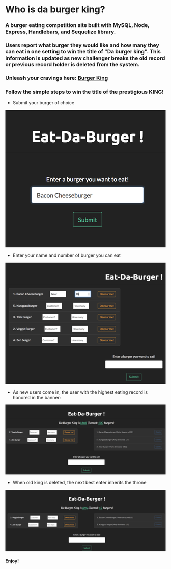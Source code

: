 # Who is da burger king?

### A burger eating competition site built with MySQL, Node, Express, Handlebars, and Sequelize library.

###  Users report what burger they would like and how many they can eat in one setting to win the title of "Da burger king". This information is updated as new challenger breaks the old record or previous record holder is deleted from the system.

### Unleash your cravings here: [Burger King](https://mighty-fortress-87600.herokuapp.com/index)

### Follow the simple steps to win the title of the prestigious KING!

* Submit your burger of choice

<img src="./public/assets/images/1.png" alt="submitBurger" width="600"/>

* Enter your name and number of burger you can eat

<img src="./public/assets/images/2.png" alt="[addBurger" width="600"/>

* As new users come in, the user with the highest eating record is honored in the banner:

<img src="./public/assets/images/3.png" alt="devourBurger" width="600"/>

* When old king is deleted, the next best eater inherits the throne

<img src="./public/assets/images/4.png" alt="clearBurger" width="600"/>

#### Enjoy!
